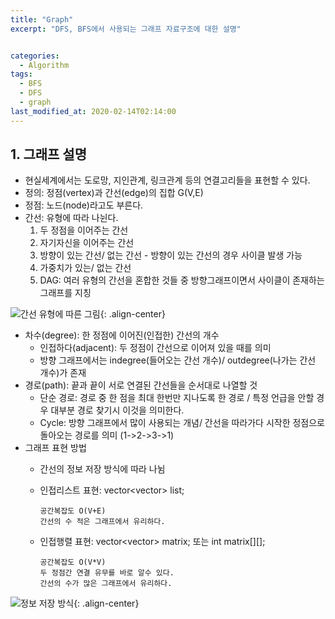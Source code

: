 ```yaml
---
title: "Graph"
excerpt: "DFS, BFS에서 사용되는 그래프 자료구조에 대한 설명"


categories:
  - Algorithm
tags:
  - BFS
  - DFS
  - graph
last_modified_at: 2020-02-14T02:14:00
---
```

**1. 그래프 설명**  
------------
- 현실세계에서는 도로망, 지인관계, 링크관계 등의 연결고리들을 표현할 수 있다.  
- 정의: 정점(vertex)과 간선(edge)의 집합  G(V,E)  
- 정점: 노드(node)라고도 부른다.  
- 간선: 유형에 따라 나뉜다.  
	1. 두 정점을 이어주는 간선  
	2. 자기자신을 이어주는 간선  
	3. 방향이 있는 간선/ 없는 간선 - 방향이 있는 간선의 경우 사이클 발생 가능  
	4. 가중치가 있는/ 없는 간선  
	5. DAG: 여러 유형의 간선을 혼합한 것들 중 방향그래프이면서 사이클이 존재하는 그래프를 지칭  

![간선 유형에 따른 그림](https://yuksangeun.github.io/assets/images/graph_case.png "간선 유형에 따른 그림"){: .align-center}  
- 차수(degree): 한 정점에 이어진(인접한) 간선의 개수  
	- 인접하다(adjacent): 두 정점이 간선으로 이어져 있을 때를 의미  
	- 방향 그래프에서는 indegree(들어오는 간선 개수)/ outdegree(나가는 간선 개수)가 존재  
- 경로(path): 끝과 끝이 서로 연결된 간선들을 순서대로 나열할 것  
	- 단순 경로: 경로 중 한 점을 최대 한번만 지나도록 한 경로 / 특정 언급을 안할 경우 대부분 경로 찾기시 이것을 의미한다.  
	- Cycle: 방향 그래프에서 많이 사용되는 개념/ 간선을 따라가다 시작한 정점으로 돌아오는 경로를 의미 (1->2->3->1)  
- 그래프 표현 방법
	- 간선의 정보 저장 방식에 따라 나뉨  
	- 인접리스트 표현: vector<vector<int>> list;   

		  공간복잡도 O(V+E)    
		  간선의 수 적은 그래프에서 유리하다.  
	- 인접행렬 표현: vector<vector<bool>> matrix; 또는 int matrix[][];

		  공간복잡도 O(V*V)  
		  두 정점간 연결 유무를 바로 알수 있다.  
		  간선의 수가 많은 그래프에서 유리하다.  

![정보 저장 방식](https://yuksangeun.github.io/assets/images/graph_declare.png){: .align-center}  
